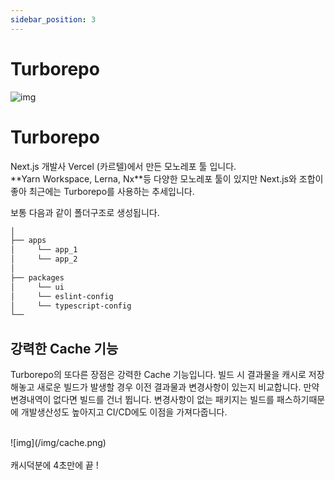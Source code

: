 ```yaml
---
sidebar_position: 3
---
```


# Turborepo

![img](https://turbo.build/api/og?title=Crafting+your+repository+%7C+Turborepo&type=repo)

# Turborepo

<div>Next.js 개발사 Vercel <span style={{textDecoration:"line-through",fontWeight:"bold"}}>(카르텔)</span>에서 만든 모노레포 툴 입니다.</div>
**Yarn Workspace, Lerna, Nx**등 다양한 모노레포 툴이 있지만 Next.js와 조합이 좋아 최근에는 Turborepo를 사용하는 추세입니다.

<br/>

보통 다음과 같이 폴더구조로 생성됩니다.

```bash
│
├── apps
│     └── app_1
│     └── app_2
│
├── packages
│     └── ui
│     └── eslint-config
│     └── typescript-config
└──

```

## 강력한 Cache 기능

Turborepo의 또다른 장점은 강력한 Cache 기능입니다. 빌드 시 결과물을 캐시로 저장해놓고 새로운 빌드가 발생할 경우 이전 결과물과 변경사항이 있는지 비교합니다.
만약 변경내역이 없다면 빌드를 건너 뜁니다. 변경사항이 없는 패키지는 빌드를 패스하기때문에 개발생산성도 높아지고 CI/CD에도 이점을 가져다줍니다.

<br/>

<div style={{width:"600px"}}>![img](/img/cache.png)</div>
<br/>
캐시덕분에 4초만에 끝 !

<br/>
<br/>
